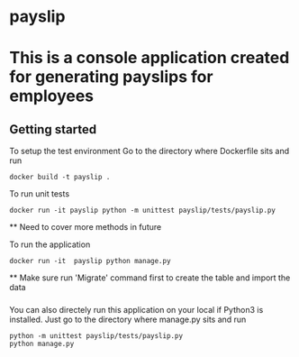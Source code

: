 # payslip
# This is a console application created for generating payslips for employees

## Getting started

To setup the test environment
Go to the directory where Dockerfile sits and run
```
docker build -t payslip .
```

To run unit tests
```
docker run -it payslip python -m unittest payslip/tests/payslip.py
```
** Need to cover more methods in future

To run the application
```
docker run -it  payslip python manage.py
```
** Make sure run 'Migrate' command first to create the table and import the data


###
You can also directely run this application on your local if Python3 is installed.
Just go to the directory where manage.py sits and run
```
python -m unittest payslip/tests/payslip.py
python manage.py
```
